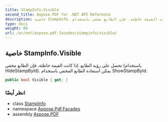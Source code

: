 ```yaml
---
title: StampInfo.Visible
second_title: Aspose.PDF for .NET API Reference
description: خاصية StampInfo. تحصل على رؤية الطابع. إذا كانت القيمة خاطئة، فإن الطابع مخفي باستخدام HideStampById. يمكن استعادة الطابع المخفي باستخدام ShowStampById
type: docs
weight: 80
url: /ar/net/aspose.pdf.facades/stampinfo/visible/
---
```

## خاصية StampInfo.Visible

تحصل على رؤية الطابع. إذا كانت القيمة خاطئة، فإن الطابع مخفي (باستخدام HideStampById). يمكن استعادة الطابع المخفي باستخدام ShowStampById.

```csharp
public bool Visible { get; }
```

### انظر أيضًا

* class [StampInfo](../)
* namespace [Aspose.Pdf.Facades](../../../aspose.pdf.facades/)
* assembly [Aspose.PDF](../../../)